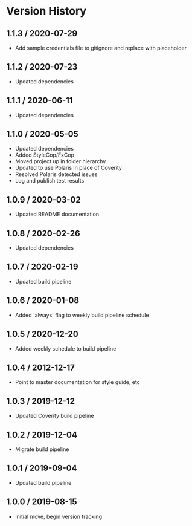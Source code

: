 # Version History

## 1.1.3 / 2020-07-29

- Add sample credentials file to gitignore and replace with placeholder

## 1.1.2 / 2020-07-23

- Updated dependencies

## 1.1.1 / 2020-06-11

- Updated dependencies

## 1.1.0 / 2020-05-05

- Updated dependencies
- Added StyleCop/FxCop
- Moved project up in folder hierarchy
- Updated to use Polaris in place of Coverity
- Resolved Polaris detected issues
- Log and publish test results

## 1.0.9 / 2020-03-02

- Updated README documentation

## 1.0.8 / 2020-02-26

- Updated dependencies

## 1.0.7 / 2020-02-19

- Updated build pipeline

## 1.0.6 / 2020-01-08

- Added 'always' flag to weekly build pipeline schedule

## 1.0.5 / 2020-12-20

- Added weekly schedule to build pipeline

## 1.0.4 / 2012-12-17

- Point to master documentation for style guide, etc

## 1.0.3 / 2019-12-12

- Updated Coverity build pipeline

## 1.0.2 / 2019-12-04

- Migrate build pipeline

## 1.0.1 / 2019-09-04

- Updated build pipeline

## 1.0.0 / 2019-08-15

- Initial move, begin version tracking
